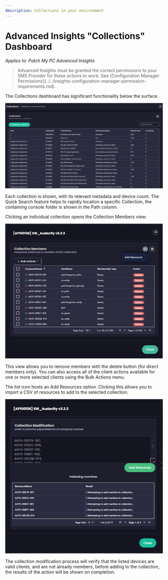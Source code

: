 ```yaml
---
description: Collections in your environment
---
```


# Advanced Insights "Collections" Dashboard

_Applies to: Patch My PC Advanced Insights_

<blockquote class="wp-block-quote">
<p>Advanced Insights must be granted the correct permissions to your SMS Provider for these actions to work. See [Configuration Manager Permissions](../../insights-configuration-manager-permission-requirements.md).</p>
</blockquote>

The Collections dashboard has significant functionality below the surface.

![](/_images/image-(499).png "The Collections dashboard")

Each collection is shown, with its relevant metadata and device count. The Quick Search feature helps to rapidly location a specific Collection, the containing console folder is shown in the Path column.&#x20;

Clicking an individual collection opens the Collection Members view:

![](/_images/image-(501).png "Collection Members view")

This view allows you to remove members with the delete button (for direct members only). You can also access all of the client actions available for one or more selected clients using the Bulk Actions menu.

The list icon hosts an Add Resources option. Clicking this allows you to import a CSV of resources to add to the selected collection.&#x20;

![](/_images/image-(503).png "Adding resources to a collection")

The collection modification process will verify that the listed devices are valid clients, and are not already members, before adding to the collection, the results of the action will be shown on completion.